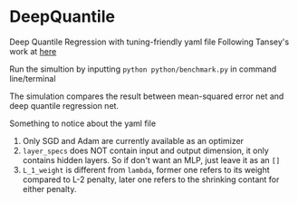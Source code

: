 # DeepQuantile
Deep Quantile Regression with tuning-friendly yaml file
Following Tansey's work at [here](https://github.com/tansey/quantile-regression)

Run the simultion by inputting `python python/benchmark.py` in command line/terminal

The simulation compares the result between mean-squared error net and deep quantile regression net.

Something to notice about the yaml file
1. Only SGD and Adam are currently available as an optimizer
2. `layer_specs` does NOT contain input and output dimension, it only contains hidden layers. So if don't want an MLP, just leave it as an `[]`
3. `L_1_weight` is different from `lambda`, former one refers to its weight compared to L-2 penalty, later one refers to the shrinking contant for either penalty.
